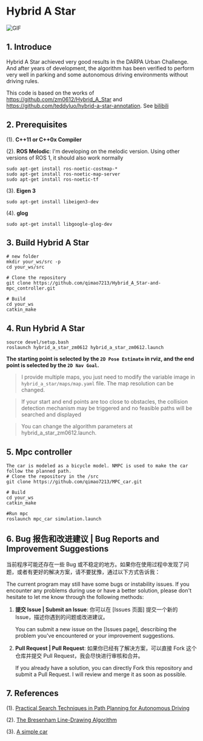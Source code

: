 # Hybrid A Star
![GIF](gif.gif)

## 1. Introduce

Hybrid A Star achieved very good results in the DARPA Urban Challenge. And after years of development, the algorithm has been verified to perform very well in parking and some autonomous driving environments without driving rules.

This code is based on the works of https://github.com/zm0612/Hybrid_A_Star and https://github.com/teddyluo/hybrid-a-star-annotation.
See [bilibili](https://www.bilibili.com/video/BV14y411a77H/?spm_id_from=333.999.0.0)

## 2. Prerequisites

(1). **C++11 or C++0x Compiler**

(2). **ROS Melodic**: I'm developing on the melodic version. Using other versions of ROS 1, it should also work normally

```shell
sudo apt-get install ros-noetic-costmap-*
sudo apt-get install ros-noetic-map-server
sudo apt-get install ros-noetic-tf
```

(3). **Eigen 3**

```shell
sudo apt-get install libeigen3-dev
```

(4).  **glog**

```shell
sudo apt-get install libgoogle-glog-dev
```

## 3. Build Hybrid A Star

```shell
# new folder
mkdir your_ws/src -p
cd your_ws/src

# Clone the repository
git clone https://github.com/qimao7213/Hybrid_A_Star-and-mpc_controller.git

# Build
cd your_ws
catkin_make
```

## 4. Run Hybrid A Star

```shell
source devel/setup.bash
roslaunch hybrid_a_star_zm0612 hybrid_a_star_zm0612.launch
```

**The starting point is selected by the `2D Pose Estimate` in rviz, and the end point is selected by the `2D Nav Goal`.**

> I provide multiple maps, you just need to modify the variable image in `hybrid_a_star/maps/map.yaml` file. The map resolution can be changed.

> If your start and end points are too close to obstacles, the collision detection mechanism may be triggered and no feasible paths will be searched and displayed

> You can change the algorithm parameters at hybrid_a_star_zm0612.launch.
## 5. Mpc controller
```shell
The car is modeled as a bicycle model. NMPC is used to make the car follow the planned path.
# Clone the repository in the /src
git clone https://github.com/qimao7213/MPC_car.git

# Build
cd your_ws
catkin_make

#Run mpc
roslaunch mpc_car simulation.launch
```
## 6. Bug 报告和改进建议 | Bug Reports and Improvement Suggestions

当前程序可能还存在一些 Bug 或不稳定的地方。如果你在使用过程中发现了问题，或者有更好的解决方案，请不要犹豫，通过以下方式告诉我：

The current program may still have some bugs or instability issues. If you encounter any problems during use or have a better solution, please don't hesitate to let me know through the following methods:

1. **提交 Issue | Submit an Issue**: 你可以在 [Issues 页面] 提交一个新的 Issue，描述你遇到的问题或改进建议。

   You can submit a new issue on the [Issues page], describing the problem you've encountered or your improvement suggestions.

2. **Pull Request | Pull Request**: 如果你已经有了解决方案，可以直接 Fork 这个仓库并提交 Pull Request，我会尽快进行审核和合并。

   If you already have a solution, you can directly Fork this repository and submit a Pull Request. I will review and merge it as soon as possible.

## 7. References

(1). [Practical Search Techniques in Path Planning for Autonomous Driving](https://ai.stanford.edu/~ddolgov/papers/dolgov_gpp_stair08.pdf)

(2). [The Bresenham Line-Drawing Algorithm](https://www.cs.helsinki.fi/group/goa/mallinnus/lines/bresenh.html)

(3). [A simple car](http://planning.cs.uiuc.edu/node658.html)
